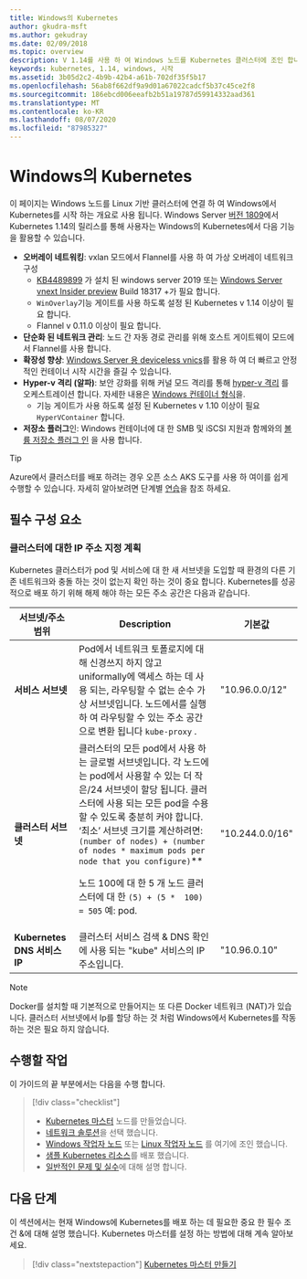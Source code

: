 ```yaml
---
title: Windows의 Kubernetes
author: gkudra-msft
ms.author: gekudray
ms.date: 02/09/2018
ms.topic: overview
description: V 1.14를 사용 하 여 Windows 노드를 Kubernetes 클러스터에 조인 합니다.
keywords: kubernetes, 1.14, windows, 시작
ms.assetid: 3b05d2c2-4b9b-42b4-a61b-702df35f5b17
ms.openlocfilehash: 56ab8f662df9a9d01a67022cadcf5b37c45ce2f8
ms.sourcegitcommit: 186ebcd006eeafb2b51a19787d59914332aad361
ms.translationtype: MT
ms.contentlocale: ko-KR
ms.lasthandoff: 08/07/2020
ms.locfileid: "87985327"
---
```

# <a name="kubernetes-on-windows"></a>Windows의 Kubernetes

이 페이지는 Windows 노드를 Linux 기반 클러스터에 연결 하 여 Windows에서 Kubernetes를 시작 하는 개요로 사용 됩니다. Windows Server [버전 1809](https://docs.microsoft.com/windows-server/get-started/whats-new-in-windows-server-1809#container-networking-with-kubernetes)에서 Kubernetes 1.14의 릴리스를 통해 사용자는 Windows의 Kubernetes에서 다음 기능을 활용할 수 있습니다.

- **오버레이 네트워킹**: vxlan 모드에서 Flannel를 사용 하 여 가상 오버레이 네트워크 구성
    - [KB4489899](https://support.microsoft.com/help/4489899) 가 설치 된 windows server 2019 또는 [Windows Server vnext Insider preview](https://blogs.windows.com/windowsexperience/tag/windows-insider-program/) Build 18317 +가 필요 합니다.
    - `WinOverlay`기능 게이트를 사용 하도록 설정 된 Kubernetes v 1.14 이상이 필요 합니다.
    - Flannel v 0.11.0 이상이 필요 합니다.
- **단순화 된 네트워크 관리**: 노드 간 자동 경로 관리를 위해 호스트 게이트웨이 모드에서 Flannel를 사용 합니다.
- **확장성 향상**: [Windows Server 용 deviceless vnics](https://techcommunity.microsoft.com/t5/Networking-Blog/Network-start-up-and-performance-improvements-in-Windows-10/ba-p/339716)를 활용 하 여 더 빠르고 안정적인 컨테이너 시작 시간을 즐길 수 있습니다.
- **Hyper-v 격리 (알파)**: 보안 강화를 위해 커널 모드 격리를 통해 [hyper-v 격리](https://kubernetes.io/docs/getting-started-guides/windows/#hyper-v-containers) 를 오케스트레이션 합니다. 자세한 내용은 [Windows 컨테이너 형식](https://docs.microsoft.com/virtualization/windowscontainers/about/#windows-container-types)을.
    - 기능 게이트가 사용 하도록 설정 된 Kubernetes v 1.10 이상이 필요 `HyperVContainer` 합니다.
- **저장소 플러그**인: Windows 컨테이너에 대 한 SMB 및 iSCSI 지원과 함께와의 [볼륨 저장소 플러그 인](https://github.com/Microsoft/K8s-Storage-Plugins) 을 사용 합니다.

>[!TIP]
>Azure에서 클러스터를 배포 하려는 경우 오픈 소스 AKS 도구를 사용 하 여이를 쉽게 수행할 수 있습니다. 자세히 알아보려면 단계별 [연습](https://github.com/Azure/aks-engine/blob/master/docs/topics/windows.md)을 참조 하세요.

## <a name="prerequisites"></a>필수 구성 요소

### <a name="plan-ip-addressing-for-your-cluster"></a>클러스터에 대한 IP 주소 지정 계획

<a name="definitions"></a>Kubernetes 클러스터가 pod 및 서비스에 대 한 새 서브넷을 도입할 때 환경의 다른 기존 네트워크와 충돌 하는 것이 없는지 확인 하는 것이 중요 합니다. Kubernetes를 성공적으로 배포 하기 위해 해제 해야 하는 모든 주소 공간은 다음과 같습니다.

| 서브넷/주소 범위 | Description | 기본값 |
| --------- | ------------- | ------------- |
| <a name="service-subnet-def"></a>**서비스 서브넷** | Pod에서 네트워크 토폴로지에 대해 신경쓰지 하지 않고 uniformally에 액세스 하는 데 사용 되는, 라우팅할 수 없는 순수 가상 서브넷입니다. 노드에서를 실행 하 여 라우팅할 수 있는 주소 공간으로 변환 됩니다 `kube-proxy` . | "10.96.0.0/12" |
| <a name="cluster-subnet-def"></a>**클러스터 서브넷** |  클러스터의 모든 pod에서 사용 하는 글로벌 서브넷입니다. 각 노드에는 pod에서 사용할 수 있는 더 작은/24 서브넷이 할당 됩니다. 클러스터에 사용 되는 모든 pod을 수용할 수 있도록 충분히 커야 합니다. ‘최소’ 서브넷 크기를 계산하려면: `(number of nodes) + (number of nodes * maximum pods per node that you configure)`** <p/>노드 100에 대 한 5 개 노드 클러스터에 대 한 `(5) + (5 *  100) = 505` 예: pod.  | "10.244.0.0/16" |
| **Kubernetes DNS 서비스 IP** | 클러스터 서비스 검색 & DNS 확인에 사용 되는 "kube" 서비스의 IP 주소입니다. | "10.96.0.10" |

> [!NOTE]
> Docker를 설치할 때 기본적으로 만들어지는 또 다른 Docker 네트워크 (NAT)가 있습니다. 클러스터 서브넷에서 Ip를 할당 하는 것 처럼 Windows에서 Kubernetes를 작동 하는 것은 필요 하지 않습니다.

## <a name="what-you-will-accomplish"></a>수행할 작업

이 가이드의 끝 부분에서는 다음을 수행 합니다.

> [!div class="checklist"]
> * [Kubernetes 마스터](./creating-a-linux-master.md) 노드를 만들었습니다.
> * [네트워크 솔루션](./network-topologies.md)을 선택 했습니다.
> * [Windows 작업자 노드](./joining-windows-workers.md) 또는 [Linux 작업자 노드](./joining-linux-workers.md) 를 여기에 조인 했습니다.
> * [샘플 Kubernetes 리소스](./deploying-resources.md)를 배포 했습니다.
> * [일반적인 문제 및 실수](./common-problems.md)에 대해 설명 합니다.

## <a name="next-steps"></a>다음 단계

이 섹션에서는 현재 Windows에 Kubernetes를 배포 하는 데 필요한 중요 한 필수 조건 &에 대해 설명 했습니다. Kubernetes 마스터를 설정 하는 방법에 대해 계속 알아보세요.

>[!div class="nextstepaction"]
>[Kubernetes 마스터 만들기](./creating-a-linux-master.md)